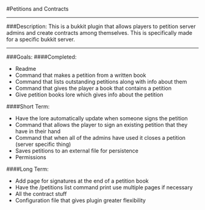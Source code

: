 #Petitions and Contracts

---
###Description:
This is a bukkit plugin that allows players to petition server admins and create contracts among themselves. This is specifically made for a specific bukkit server.

---
###Goals:
####Completed:
* Readme
* Command that makes a petition from a written book
* Command that lists outstanding petitions along with info about them
* Command that gives the player a book that contains a petition
* Give petition books lore which gives info about the petition

####Short Term:
* Have the lore automatically update when someone signs the petition
* Command that allows the player to sign an existing petition that they have in their hand
* Command that when all of the admins have used it closes a petition (server specific thing)
* Saves petitions to an external file for persistence
* Permissions

####Long Term:
* Add page for signatures at the end of a petition book
* Have the /petitions list command print use multiple pages if necessary
* All the contract stuff
* Configuration file that gives plugin greater flexibility